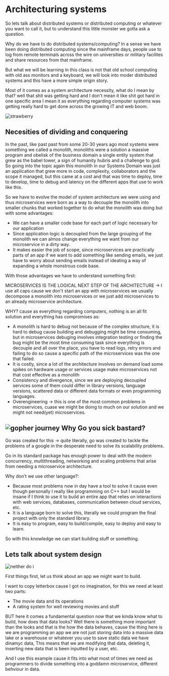 # Architecturing systems

So lets talk about distributed systems or distributed computing or whatever you want to call it, but to understand this little monster we gotta ask a question.

Why do we have to do distributed systems/computing? In a sense we have been doing distributed computing since the mainframe days, people use to log from remote terminals across the wire on universities or military facilites and share resources from that mainframe.

But what we will be learning in this class is not that old school computing with old ass monitors and a keyboard, we will look into moder distributed systems and this have a more simple origin story.

Most of it comes as a system architecture necessity, what do I mean by that? well that shit was getting hard and I don't mean it like shit got hard in one specific area I mean it as everything regarding computer systems was getting really hard to get done across the growing IT and web boom.

![strawberry](https://scontent.fmex32-1.fna.fbcdn.net/v/t39.30808-6/490470375_1083809920430636_3503122141523932049_n.jpg?_nc_cat=107&ccb=1-7&_nc_sid=127cfc&_nc_eui2=AeHVQTeqm068ipeLIjiCl9UzbCMlq-mE2O1sIyWr6YTY7UsahaDTfwoDixc7F7f8-lkWGFscHs1B6wLdz_lumUR5&_nc_ohc=bsReUcJyQOwQ7kNvwGy1BD0&_nc_oc=AdnD5uTiu0vFfI_1QJSfNYdgclZ_uZhCroGVQuyrtt2iW_9WBXtuz-IBxn7bUx_AEsxXWCs_l_jQUMktYRy9SF8_&_nc_zt=23&_nc_ht=scontent.fmex32-1.fna&_nc_gid=Niz7VV1fwhcx1bQczrWCGA&oh=00_AfTxejRgOucRvVgrkapqwoYiDnwNBkQEqpojjCmZPvh8Vw&oe=689096A7)

## Necesities of dividing and conquering

In the past, like past past from some 20-30 years ago most systems were something we called a monolith, monoliths were a solution a massive program and obelisk of the business domain a single entity system that grew as the babel tower, a sign of humanity hubris and a challenge to god. So going into the topic again this monolith in our Systems Domain was just an application that grew more in code, complexity, collaborators and the scope it managed, but this came at a cost and that was time to deploy, time to develop, time to debug and latency on the different apps that use to work like this.

So we have to evolve the model of system architecture we were using and thus microservices were born as a way to decouple the monolith into smaller chunks that worked together to do what the monolith was doing but with some advantages:

- We can have a smaller code base for each part of logic necessary for our application
- Since application logic is decoupled from the large grouping of the monolith we can almos change everything we want from our microservice in a dirty way.
- It makes easier the job of scope, since microservices are practically parts of an app if we want to add something like sending emails, we just have to worry about sending emails instead of ideating a way of expanding a whole monstrous code base.

With those advantages we have to understand something first:

MICROSERVICES IS THE LOGICAL NEXT STEP OF THE ARCHITECTURE -> I use all caps cause we don't start an app with microservices we usually decompose a monolith into microservices or we just add microservices to an already microservice architecture.

WHY? cause as everything regarding computers, nothing is an all fit solution and everything has compromises as:

- A monolith is hard to debug not because of the complex structure, it is hard to debug cause building and debugging might be time consuming, but in microservices debuging involves integration testing or finding the bug might be the most time consuming task since everything is decouple and all over the place, you have to read logs, retry errors and failing to do so cause a specific path of the microservices was the one that failed.
- It is costly, since a lot of the architecture involves on demand load some spikes on hardware usage or services usage make microservices not that cost effective as a monolith
- Consistency and divergence, since we are deploying decoupled services some of them could differ in library versions, language versions, scattered data or different data formats or even programming languages.
- Overengineering -> this is one of the most common problems in microservices, cuase we might be doing to much on our solution and we might not need(yet) microservices.

## ![gopher journey](https://github.com/egonelbre/gophers/raw/master/.thumb/vector/adventure/hiking.png) Why Go you sick bastard?

Go was created for this -> quite literally, go was created to tackle the problems of a google in the desperate need to solve its scalability problems.

Go in its standard package has enough power to deal with the modern concurrency, multithreading, networking and scaling problems that arise from needing a microservice architecture.

Why don't we use other language?:

- Because most problems now in day have a tool to solve it cause even though personally I really like programming on C++ but I would be insane if I think to use it to build an entire app that relies on interactions with web services, databases, communication between cloud services, etc.
- It is a language born to solve this, literally we could program the final project with only the standard library.
- It is easy to program, easy to build/compile, easy to deploy and easy to learn.

So with this knowledge we can start building stuff or something.

## Lets talk about system design

![neither do i](https://c.tenor.com/JFhbBE5yn_IAAAAC/tenor.gif)

First things first, let us think about an app we might want to build.

I want to copy letterbox cause I got no imagination, for this we need at least two parts:

- The movie data and its operations
- A rating system for well reviewing movies and stuff

BUT here it comes a fundamental question now that we kinda know what to build, how does that data looks?
Well there is something more important than the looks and that is the how the data behaves, cause the thing here is we are programming an app we are not just storing data into a massive data lake or a warehouse or whatever you use to save static data we have dinamyc data,
This means that we are modifying that data, deleting it, inserting new data that is been inputted by a user, etc.

And I use this example cause it fits into what most of times we need as programmers to divide something into a goddamn microservice, different behviour in data.

